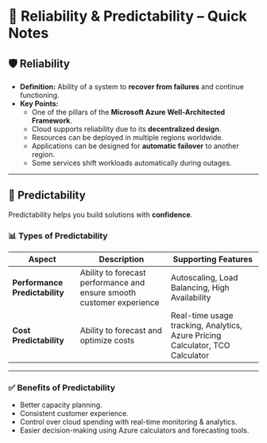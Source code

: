 
# 🔄 Reliability & Predictability – Quick Notes

## 🛡 Reliability
- **Definition:** Ability of a system to **recover from failures** and continue functioning.
- **Key Points:**
  - One of the pillars of the **Microsoft Azure Well-Architected Framework**.
  - Cloud supports reliability due to its **decentralized design**.
  - Resources can be deployed in multiple regions worldwide.
  - Applications can be designed for **automatic failover** to another region.
  - Some services shift workloads automatically during outages.

---

## 🔮 Predictability
Predictability helps you build solutions with **confidence**.

### 📊 Types of Predictability
| **Aspect** | **Description** | **Supporting Features** |
|-----------|----------------|-----------------------|
| **Performance Predictability** | Ability to forecast performance and ensure smooth customer experience | Autoscaling, Load Balancing, High Availability |
| **Cost Predictability** | Ability to forecast and optimize costs | Real-time usage tracking, Analytics, Azure Pricing Calculator, TCO Calculator |

---

### ✅ Benefits of Predictability
- Better capacity planning.
- Consistent customer experience.
- Control over cloud spending with real-time monitoring & analytics.
- Easier decision-making using Azure calculators and forecasting tools.

